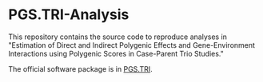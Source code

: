 # PGS.TRI-Analysis

This repository contains the source code to reproduce analyses in "Estimation of Direct and Indirect Polygenic Effects and Gene-Environment Interactions using Polygenic Scores in Case-Parent Trio Studies."

The official software package is in [PGS.TRI](https://github.com/ziqiaow/PGS.TRI/tree/main).

